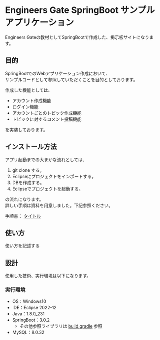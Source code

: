 # Engineers Gate SpringBoot サンプルアプリケーション

Engineers Gateの教材としてSpringBootで作成した、掲示板サイトになります。


## 目的

SpringBootでのWebアプリケーション作成において、<br>
サンプルコードとして参照していただくことを目的としております。

作成した機能としては、

- アカウント作成機能
- ログイン機能
- アカウントごとのトピック作成機能
- トピックに対するコメント投稿機能

を実装しております。


## インストール方法

アプリ起動までの大まかな流れとしては、

1. git clone する。
1. Eclipseにプロジェクトをインポートする。
1. DBを作成する。
1. Eclipseでプロジェクトを起動する。

の流れになります。<br>
詳しい手順は資料を用意しました。下記参照ください。

手順書： [タイトル](https://github.com/tomo-sato/engineers_gate_spring_boot_sample)


## 使い方

使い方を記述する


## 設計

使用した技術、実行環境は以下になります。

### 実行環境

- OS：Windows10
- IDE：Eclipse 2022-12
- Java：1.8.0_231
- SpringBoot：3.0.2
    - その他参照ライブラリは [build.gradle](https://github.com/tomo-sato/engineers_gate_spring_boot_sample/blob/main/build.gradle) 参照
- MySQL：8.0.32

